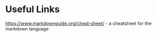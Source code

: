 # Useful Links

https://www.markdownguide.org/cheat-sheet/ - a cheatsheet for the markdown language
